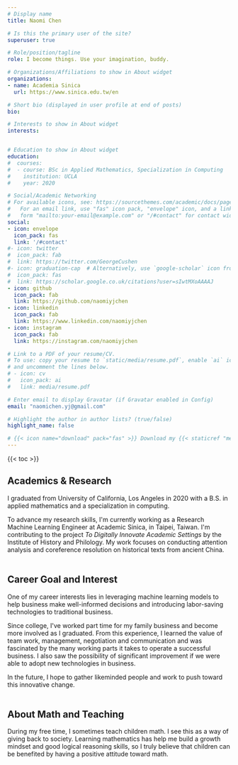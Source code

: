 ```yaml
---
# Display name
title: Naomi Chen

# Is this the primary user of the site?
superuser: true

# Role/position/tagline
role: I become things. Use your imagination, buddy.

# Organizations/Affiliations to show in About widget
organizations:
- name: Academia Sinica
  url: https://www.sinica.edu.tw/en

# Short bio (displayed in user profile at end of posts)
bio: 

# Interests to show in About widget
interests:


# Education to show in About widget
education:
#  courses:
#  - course: BSc in Applied Mathematics, Specialization in Computing
#    institution: UCLA
#    year: 2020

# Social/Academic Networking
# For available icons, see: https://sourcethemes.com/academic/docs/page-builder/#icons
#   For an email link, use "fas" icon pack, "envelope" icon, and a link in the
#   form "mailto:your-email@example.com" or "/#contact" for contact widget.
social:
- icon: envelope
  icon_pack: fas
  link: '/#contact'
#- icon: twitter
#  icon_pack: fab
#  link: https://twitter.com/GeorgeCushen
#- icon: graduation-cap  # Alternatively, use `google-scholar` icon from `ai` icon pack
#  icon_pack: fas
#  link: https://scholar.google.co.uk/citations?user=sIwtMXoAAAAJ
- icon: github
  icon_pack: fab
  link: https://github.com/naomiyjchen
- icon: linkedin
  icon_pack: fab
  link: https://www.linkedin.com/naomiyjchen
- icon: instagram
  icon_pack: fab
  link: https://instagram.com/naomiyjchen

# Link to a PDF of your resume/CV.
# To use: copy your resume to `static/media/resume.pdf`, enable `ai` icons in `params.toml`, 
# and uncomment the lines below.
# - icon: cv
#   icon_pack: ai
#   link: media/resume.pdf

# Enter email to display Gravatar (if Gravatar enabled in Config)
email: "naomichen.yj@gmail.com"

# Highlight the author in author lists? (true/false)
highlight_name: false

# {{< icon name="download" pack="fas" >}} Download my {{< staticref "media/demo_resume.pdf" "newtab" >}}resumé{{< /staticref >}}.
---
```

{{< toc >}}

## **Academics & Research**

I graduated from University of California, Los Angeles in 2020 with a B.S. in applied mathematics and a specialization in computing. 

To advance my research skills, I'm currently working as a Research Machine Learning Engineer at Academic Sinica, in Taipei, Taiwan. I'm contributing to the project *To Digitally Innovate Academic Settings* by the Institute of History and Philology. My work focuses on conducting attention analysis and coreference resolution on historical texts from ancient China.
<br>
<br>
## **Career Goal and Interest**

One of my career interests lies in leveraging machine learning models to help business make well-informed decisions and introducing labor-saving technologies to traditional business.

Since college, I've worked part time for my family business and become more involved as I graduated. From this experience, I learned the value of team work, management, negotiation and communication and was fascinated by the many working parts it takes to operate a successful business.  I also saw the possibility of significant improvement if we were able to adopt new technologies in business.

In the future, I hope to gather likeminded people and work to push toward this innovative change.
<br>
<br>
## **About Math and Teaching**

During my free time, I sometimes teach children math. I see this as a way of giving back to society. Learning mathematics has help me build a growth mindset and good logical reasoning skills, so I truly believe that children can be benefited by having a positive attitude toward math.


